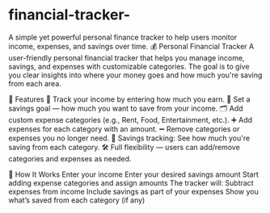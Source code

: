 # financial-tracker-
A simple yet powerful personal finance tracker to help users monitor income, expenses, and savings over time.
💰 Personal Financial Tracker
A user-friendly personal financial tracker that helps you manage income, savings, and expenses with customizable categories. The goal is to give you clear insights into where your money goes and how much you're saving from each area.

📌 Features
🔢 Track your income by entering how much you earn.
💸 Set a savings goal — how much you want to save from your income.
🗂️ Add custom expense categories (e.g., Rent, Food, Entertainment, etc.).
➕ Add expenses for each category with an amount.
➖ Remove categories or expenses you no longer need.
💾 Savings tracking: See how much you're saving from each category.
🛠️ Full flexibility — users can add/remove categories and expenses as needed.

🧠 How It Works
Enter your income
Enter your desired savings amount
Start adding expense categories and assign amounts
The tracker will:
Subtract expenses from income
Include savings as part of your expenses
Show you what’s saved from each category (if any)
